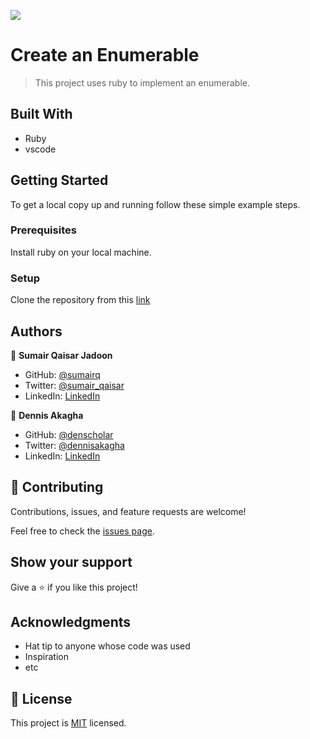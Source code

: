 ![](https://img.shields.io/badge/Microverse-blueviolet)

# Create an Enumerable

> This project uses ruby to implement an enumerable.


## Built With

- Ruby
- vscode


## Getting Started

To get a local copy up and running follow these simple example steps.

### Prerequisites
Install ruby on your local machine.

### Setup
Clone the repository from this [link](https://github.com/sumairq/morse-code.git)

## Authors

👤 **Sumair Qaisar Jadoon**

- GitHub: [@sumairq](https://github.com/sumairq)
- Twitter: [@sumair_qaisar](https://twitter.com/sumair_qaisar)
- LinkedIn: [LinkedIn](https://www.linkedin.com/in/sumairq/)

👤 **Dennis Akagha**

- GitHub: [@denscholar](https://github.com/denscholar)
- Twitter: [@dennisakagha](https://twitter.com/dennisakagha)
- LinkedIn: [LinkedIn](https://www.linkedin.com/in/dennisakagha/)

## 🤝 Contributing

Contributions, issues, and feature requests are welcome!

Feel free to check the [issues page](../../issues/).

## Show your support

Give a ⭐️ if you like this project!

## Acknowledgments

- Hat tip to anyone whose code was used
- Inspiration
- etc

## 📝 License

This project is [MIT](./MIT.md) licensed.
